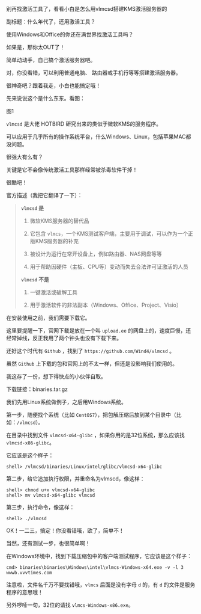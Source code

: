 别再找激活工具了，看看小白是怎么用vlmcsd搭建KMS激活服务器的

副标题：什么年代了，还用激活工具？



使用Windows和Office的你还在满世界找激活工具吗？

如果是，那你太OUT了！

简单动动手，自己搞个激活服务器吧。

对，你没看错，可以利用普通电脑、 路由器或手机行等等搭建激活服务器。

很神奇吧？跟着我走，小白也能搞定哦！



先来说说这个是什么东东。看图：

图1

`vlmcsd` 是大佬 HOTBIRD 研究出来的类似于微软KMS的服务程序。

可以应用于几乎所有的操作系统平台，什么Windows、Linux，包括苹果MAC都没问题。

很强大有么有？

关键是它不会像传统激活工具那样经常被杀毒软件干掉！

很酷吧！

官方描述（我把它翻译了一下）：

>**`vlmcsd` 是**
>
>1. 微软KMS服务器的替代品
>
>2. 它包含 `vlmcs`，一个KMS测试客户端，主要用于调试，可以作为一个正版KMS服务器的补充
>
>3. 被设计为运行在常开设备上，例如路由器、NAS网盘等等
>
>4. 用于帮助因硬件（主板、CPU等）变动而失去合法许可证激活的人员
>
>**`vlmcsd` 不是**
>
>1. 一键激活或破解工具
>
>2. 用于激活软件的非法副本（Windows、Office、Project、Visio）



在安装使用之前，我们需要下载它。

这里要提醒一下，官网下载是放在一个叫 `upload.ee` 的网盘上的，速度巨慢，还经常掉线，反正我用了两个钟头也没有下载下来。

还好这个时代有 `Github` ，找到了 `https://github.com/Wind4/vlmcsd` 。

虽然 `Github` 上下载的包和官网上的不太一样，但还是没影响我们使用的。

我这存了一份，想下得快点的小伙伴自取。

下载链接：binaries.tar.gz



我们先用Linux系统做例子，之后用Windows系统。



第一步，随便找个系统（比如 `CentOS7`），把包解压缩后放到某个目录中（比如：`/vlmcsd`）。

在目录中找到文件 `vlmcsd-x64-glibc` ，如果你用的是32位系统，那么应该找 `vlmcsd-x86-glibc`。

它应该是这个样子：

```shell
shell> /vlmcsd/binaries/Linux/intel/glibc/vlmcsd-x64-glibc
```



第二步，给它追加执行权限，并重命名为vlmscd，像这样：

```shell
shell> chmod u+x vlmcsd-x64-glibc
shell> mv vlmcsd-x64-glibc vlmcsd
```



第三步，执行命令，像这样：

```shell
shell> ./vlmcsd
```



OK！一二三，搞定！你没看错哦，欧了，简单不！

当然，还有测试一步，也很简单啊！

在Windows环境中，找到下载压缩包中的客户端测试程序，它应该是这个样子：

```shell
cmd> binaries\binaries\Windows\intel\vlmcs-Windows-x64.exe -v -l 3 wwwb.vvvtimes.com
```

注意啦，文件名千万不要找错哦，`vlmcs` 后面是没有字母 `d` 的，有 `d` 的文件是服务程序的意思哦！

另外啰嗦一句，32位的请找 `vlmcs-Windows-x86.exe`。

